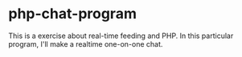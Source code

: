 # php-chat-program
This is a exercise about real-time feeding and PHP. In this particular program, I'll make a realtime one-on-one chat.
